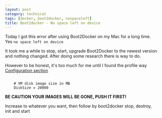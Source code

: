 ```yaml
---
layout: post
category: technical
tags: [docker, boot2docker, nospaceleft]
title: Boot2docker - No space left on device
---
```


Today I got this error after using Boot2Docker on my Mac for a long time. Yes `no space left on device`	

It took me a while to stop, start, upgrade Boot2Docker to the newest version and nothing changed. After doing some research there is way to do. 

However to be honest, it's too much for me until I found the profile way [Configuration section](https://github.com/boot2docker/boot2docker-cli)

<code class="prettyprint">
	# VM disk image size in MB
	DiskSize = 20000
</code>

**BE CAUTION YOUR IMAGES WILL BE GONE, PUSH IT FIRST!**

Increase to whatever you want, then follow by boot2docker stop, destroy, init and start 
